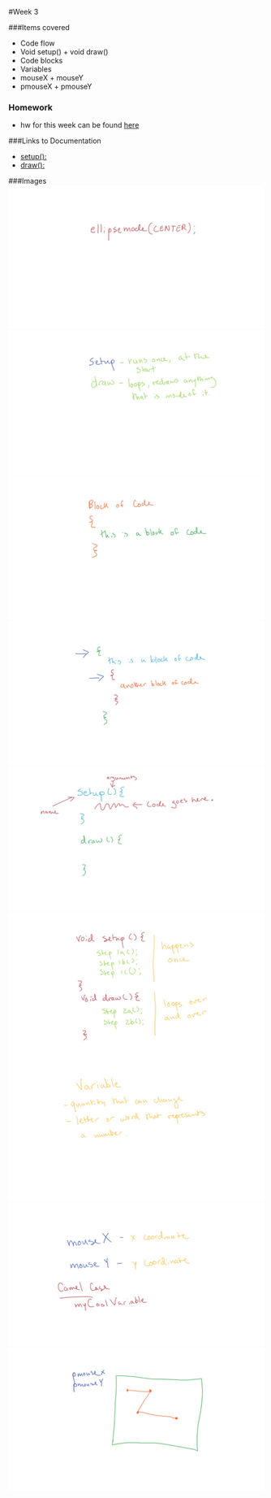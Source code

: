 #Week 3

###Items covered
* Code flow
* Void setup() + void draw()
* Code blocks
* Variables
* mouseX + mouseY
* pmouseX + pmouseY

### Homework
* hw for this week can be found [here](https://github.com/mositech/CS2015/issues/9)

###Links to Documentation
* [setup():](https://processing.org/reference/setup_.html)
* [draw():](https://processing.org/reference/draw.html)

###Images
![ellipsemode()](https://github.com/mositech/CS2015/blob/master/Class-Material/week03/imageNotes/01_ellipsemode.jpg?raw=true)
![startDraw](https://github.com/mositech/CS2015/blob/master/Class-Material/week03/imageNotes/02_startDraw.jpg?raw=true)
![block of code](https://github.com/mositech/CS2015/blob/master/Class-Material/week03/imageNotes/03_block%20of%20code.jpg?raw=true)
![nested blocks](https://github.com/mositech/CS2015/blob/master/Class-Material/week03/imageNotes/04_nestedblocks.jpg?raw=true)
![setup + draw function](https://github.com/mositech/CS2015/blob/master/Class-Material/week03/imageNotes/05_setupDrawFunction.jpg?raw=true)
![code flow](https://github.com/mositech/CS2015/blob/master/Class-Material/week03/imageNotes/06_flow.jpg?raw=true)
![variable](https://github.com/mositech/CS2015/blob/master/Class-Material/week03/imageNotes/07_variable.jpg?raw=true)
![mouseX + mouseY](https://github.com/mositech/CS2015/blob/master/Class-Material/week03/imageNotes/08_mouseXY.jpg?raw=true)
![pmouseX + pmouseY](https://github.com/mositech/CS2015/blob/master/Class-Material/week03/imageNotes/09_pmouse.jpg?raw=true)
